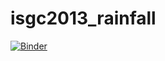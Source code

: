 # isgc2013_rainfall

[![Binder](https://replay.notebooks.egi.eu/badge_logo.svg)](https://replay.notebooks.egi.eu/v2/gh/glarocca/isgc2013_rainfall.git/HEAD)
